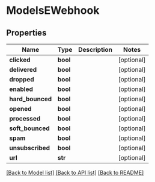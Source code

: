 # ModelsEWebhook

## Properties
Name | Type | Description | Notes
------------ | ------------- | ------------- | -------------
**clicked** | **bool** |  | [optional] 
**delivered** | **bool** |  | [optional] 
**dropped** | **bool** |  | [optional] 
**enabled** | **bool** |  | [optional] 
**hard_bounced** | **bool** |  | [optional] 
**opened** | **bool** |  | [optional] 
**processed** | **bool** |  | [optional] 
**soft_bounced** | **bool** |  | [optional] 
**spam** | **bool** |  | [optional] 
**unsubscribed** | **bool** |  | [optional] 
**url** | **str** |  | [optional] 

[[Back to Model list]](../README.md#documentation-for-models) [[Back to API list]](../README.md#documentation-for-api-endpoints) [[Back to README]](../README.md)


